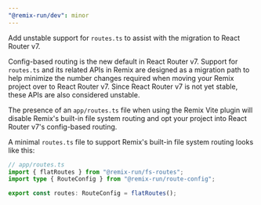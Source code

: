 ```yaml
---
"@remix-run/dev": minor
---
```


Add unstable support for `routes.ts` to assist with the migration to React Router v7.

Config-based routing is the new default in React Router v7. Support for `routes.ts` and its related APIs in Remix are designed as a migration path to help minimize the number changes required when moving your Remix project over to React Router v7. Since React Router v7 is not yet stable, these APIs are also considered unstable.

The presence of an `app/routes.ts` file when using the Remix Vite plugin will disable Remix's built-in file system routing and opt your project into React Router v7's config-based routing.

A minimal `routes.ts` file to support Remix's built-in file system routing looks like this:

```ts
// app/routes.ts
import { flatRoutes } from "@remix-run/fs-routes";
import type { RouteConfig } from "@remix-run/route-config";

export const routes: RouteConfig = flatRoutes();
```
